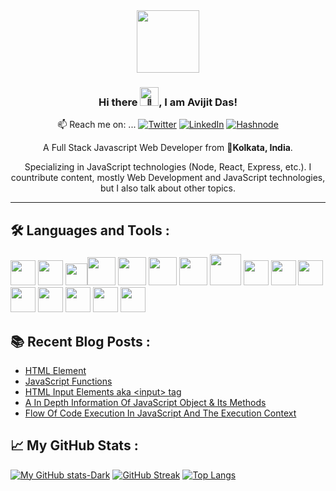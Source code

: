 <div id="header" align="center">
  <img src="https://media.giphy.com/media/M9gbBd9nbDrOTu1Mqx/giphy.gif" width="100"/>
  
  ### Hi there <img src="https://res.cloudinary.com/avicoder/image/upload/v1676459144/Direct%20Images/wave_ejpzlh.gif" alt="👋" width="30px">, I am Avijit Das!
📫 Reach me on: ...
  [![Twitter](https://img.shields.io/badge/Twitter-%231DA1F2.svg?style=for-the-badge&logo=Twitter&logoColor=white)](https://twitter.com/Avijitonet)
  [![LinkedIn](https://img.shields.io/badge/linkedin-%230077B5.svg?style=for-the-badge&logo=linkedin&logoColor=white)](https://www.linkedin.com/in/avijitdas826)
  [![Hashnode](https://img.shields.io/badge/Hashnode-2962FF?style=for-the-badge&logo=hashnode&logoColor=white)](https://avicreation.hashnode.dev)
  
  A Full Stack Javascript Web Developer from 📌**Kolkata, India**. 
  
  Specializing in JavaScript technologies (Node, React, Express, etc.).
  I countribute content, mostly Web Development and JavaScript technologies, but I also talk about other topics.

</div>

---
## :hammer_and_wrench: Languages and Tools :

<img src="https://cdn.worldvectorlogo.com/logos/html-1.svg" width="40"/> <img src="https://cdn.worldvectorlogo.com/logos/css-3.svg" width="40"/> <img src="https://cdn.worldvectorlogo.com/logos/tailwindcss.svg" height="35"/><img src="https://cdn.worldvectorlogo.com/logos/bootstrap-5-1.svg" height="45"/> <img src="https://cdn.worldvectorlogo.com/logos/logo-javascript.svg" height="45"/> <img src="https://cdn.worldvectorlogo.com/logos/nodejs-icon.svg" height="45"/> <img src="https://cdn.worldvectorlogo.com/logos/react-2.svg" width="45"/> <img src="https://res.cloudinary.com/avicoder/image/upload/v1676463422/Direct%20Images/Mediamodifier-Design_ivqamd.svg" width="50"/> <img src="https://cdn.jsdelivr.net/gh/devicons/devicon/icons/vscode/vscode-original.svg" width="40" /> <img src="https://cdn.jsdelivr.net/gh/devicons/devicon/icons/appwrite/appwrite-original.svg"  width="40"/> 
            <img src="https://cdn.jsdelivr.net/gh/devicons/devicon/icons/npm/npm-original-wordmark.svg"  width="40"/>
            <img src="https://cdn.jsdelivr.net/gh/devicons/devicon/icons/github/github-original.svg"  width="40"/>
            <img src="https://cdn.jsdelivr.net/gh/devicons/devicon/icons/mongodb/mongodb-original.svg"  width="40" />
            <img src="https://cdn.jsdelivr.net/gh/devicons/devicon/icons/bash/bash-original.svg"  width="40"/>
            <img src="https://cdn.jsdelivr.net/gh/devicons/devicon/icons/firebase/firebase-plain.svg" width="40" />
            <img src="https://cdn.jsdelivr.net/gh/devicons/devicon/icons/figma/figma-original.svg"  width="40" />
          
          
          
          
          

## :books: Recent Blog Posts :
<!-- BLOG-POST-LIST:START -->
- [HTML Element](https://avicreation.hashnode.dev/html-element)
- [JavaScript Functions](https://avicreation.hashnode.dev/javascript-functions)
- [HTML Input Elements aka &lt;input&gt; tag](https://avicreation.hashnode.dev/html-input-elements-aka-input-tag)
- [A In Depth Information Of JavaScript Object &amp; Its Methods](https://avicreation.hashnode.dev/a-in-depth-information-of-javascript-object-its-methods)
- [Flow Of Code Execution In JavaScript And The Execution Context](https://avicreation.hashnode.dev/flow-of-code-execution-in-javascript-and-the-execution-context)
<!-- BLOG-POST-LIST:END -->

## &#x1f4c8; My GitHub Stats :
[![My GitHub stats-Dark](https://github-readme-stats.vercel.app/api?username=Avijit826&show_icons=true&theme=dark#gh-dark-mode-only)](https://github.com/Avijit826)
[![GitHub Streak](http://github-readme-streak-stats.herokuapp.com?user=Avijit826&theme=gruvbox_duo)](https://git.io/streak-stats)
[![Top Langs](https://github-readme-stats.vercel.app/api/top-langs/?username=Avijit826&layout=compact&theme=dark#gh-dark-mode-only)](https://github.com/Avijit826)



<!--
**Avijit826/Avijit826** is a ✨ _special_ ✨ repository because its `README.md` (this file) appears on your GitHub profile.

Here are some ideas to get you started:

- 🔭 I’m currently working on ...
- 🌱 I’m currently learning ...
- 👯 I’m looking to collaborate on ...
- 🤔 I’m looking for help with ...
- 💬 Ask me about ...
- 📫 How to reach me: ...
- 😄 Pronouns: ...
- ⚡ Fun fact: ...
-->
